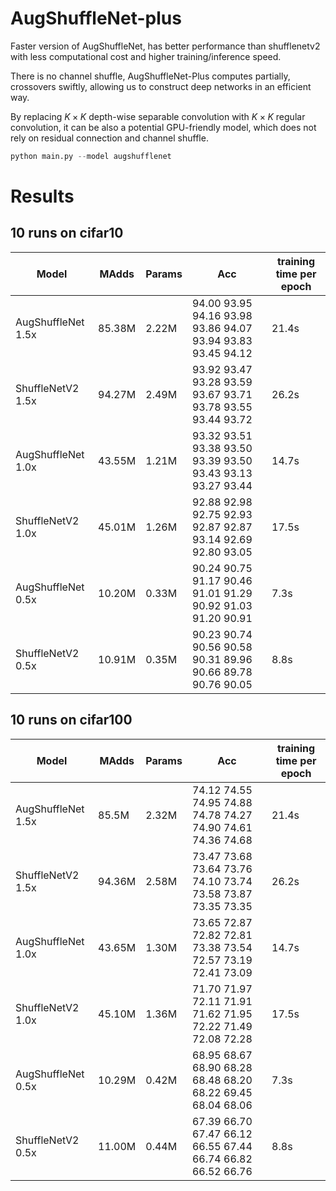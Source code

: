 # AugShuffleNet-plus

Faster version of AugShuffleNet, has better performance than shufflenetv2 with less computational cost and  higher training/inference speed.

There is no channel shuffle, AugShuffleNet-Plus computes partially, crossovers swiftly, allowing us to construct deep networks in an efficient way.

By replacing $K\times K$ depth-wise separable convolution with $K\times K$ regular convolution, it can be also a potential GPU-friendly model, which does not rely on residual connection and channel shuffle.


```python
python main.py --model augshufflenet
```


# Results
## 10 runs on cifar10
|Model |               MAdds | Params  | Acc           |                                              training time per epoch| 
|----------------------|------|---------|-----|-----|
|AugShuffleNet 1.5x    |85.38M |2.22M     |94.00  93.95 94.16 93.98 93.86 94.07 93.94 93.83 93.45 94.12  |21.4s|
|ShuffleNetV2  1.5x    |94.27M |2.49M     |93.92  93.47 93.28 93.59 93.67 93.71 93.78 93.55 93.44 93.72  |26.2s|
|AugShuffleNet 1.0x    |43.55M |1.21M    |93.32  93.51 93.38 93.50 93.39 93.50 93.43 93.13 93.27 93.44   |14.7s|
|ShuffleNetV2  1.0x    |45.01M |1.26M    |92.88  92.98 92.75 92.93 92.87 92.87 93.14 92.69 92.80 93.05   |17.5s|
|AugShuffleNet 0.5x    |10.20M |0.33M   |90.24  90.75 91.17 90.46 91.01 91.29 90.92 91.03 91.20 90.91   |7.3s|
|ShuffleNetV2  0.5x    |10.91M |0.35M    |90.23  90.74 90.56 90.58 90.31 89.96 90.66 89.78 90.76 90.05   |8.8s|






## 10 runs on cifar100
|Model |               MAdds | Params  | Acc           |                                              training time per epoch| 
|----------------------|------|---------|-----|-----|
|AugShuffleNet 1.5x|  85.5M  |2.32M   |74.12   74.55 74.95 74.88 74.78 74.27 74.90 74.61 74.36 74.68 |21.4s|
|ShuffleNetV2 1.5x|   94.36M |2.58M  |73.47 73.68  73.64 73.76 74.10 73.74 73.58 73.87  73.35 73.35|26.2s|
|AugShuffleNet  1.0x|  43.65M |1.30M    |73.65   72.87 72.82 72.81 73.38 73.54 72.57 73.19 72.41 73.09 |14.7s|
|ShuffleNetV2 1.0x  | 45.10M |1.36M  |71.70 71.97  72.11 71.91 71.62 71.95 72.22 71.49  72.08 72.28 |17.5s|
|AugShuffleNet 0.5x  |10.29M |0.42M   | 68.95   68.67 68.90 68.28 68.48 68.20 68.22 69.45 68.04 68.06 |7.3s|
|ShuffleNetV2 0.5x   |11.00M |0.44M  |67.39 66.70  67.47 66.12 66.55 67.44 66.74 66.82  66.52 66.76 |8.8s|



